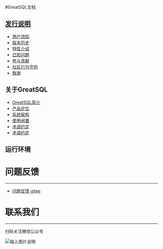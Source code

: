 #GreatSQL文档

## [发行说明](./1-docs-intro/1-docs-intro.md)
- [用户须知](./1-docs-intro/1-1-notes-to-users.md)
- [版本历史](./1-docs-intro/1-2-release-history.md)
- [特性介绍](./1-docs-intro/1-3-greatsql-features)
- [已知问题](./1-docs-intro/1-4-issues-known.md)
- [参与贡献](./1-docs-intro/1-5-contribute-to-greatsql.md)
- [社区行为守则](./1-docs-intro/1-6-community-rules.md)
- [致谢](./1-docs-intro/1-7-thanks.md)

## 关于GreatSQL
- [GreatSQL简介](./2-greatsql-intro/2-greatsql-intro.md)
- [产品定位]()
- [系统架构]()
- [使用闲置]()
- [术语约定]()
- [术语约定]()

## 运行环境

# 问题反馈
---
- [问题反馈 gitee](https://gitee.com/GreatSQL/GreatSQL-Doc/issues)


# 联系我们
---

扫码关注微信公众号

![输入图片说明](https://images.gitee.com/uploads/images/2021/0802/141935_2ea2c196_8779455.jpeg "greatsql社区-wx-qrcode-0.5m.jpg")
